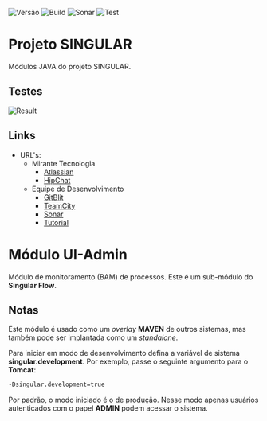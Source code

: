 ![Versão](https://img.shields.io/badge/version-0.3.2--SNAPSHOT-lightgrey.svg) ![Build](https://img.shields.io/badge/build-success-brightgreen.svg) ![Sonar](https://img.shields.io/badge/sonar-error-red.svg) ![Test](https://img.shields.io/badge/test-69%-red.svg)

# Projeto SINGULAR

Módulos JAVA do projeto SINGULAR.

## Testes

![Result](https://chart.googleapis.com/chart?chs=400x250&chd=t:2,18,44,1&cht=p&chl=failure%20%282%29|error%20%2818%29|success%20%2844%29|skipped%20%281%29&chco=FF0000|DEBDDE|DEF3BD|FFC6A5&chtt=Unit%20Tests)

## Links

* URL's:
    * Mirante Tecnologia
        * [Atlassian](https://mirante.atlassian.net/secure/RapidBoard.jspa?rapidView=86&projectKey=MIR)
        * [HipChat](https://miranteteam.hipchat.com)
    * Equipe de Desenvolvimento
        * [GitBlit](http://git.mirante.net.br/summary/MIRANTE%2Fsingular.git)
        * [TeamCity](http://ci.mirante.net.br/project.html?projectId=Mirante&tab=projectOverview)
        * [Sonar](http://sonar.mirante.net.br/dashboard/index/36298)
        * [Tutorial](tutorial.md)

# Módulo UI-Admin

Módulo de monitoramento (BAM) de processos. Este é um sub-módulo do **Singular Flow**.

## Notas

Este módulo é usado como um _overlay_ **MAVEN** de outros sistemas, mas também pode ser implantada como um _standalone_.

Para iniciar em modo de desenvolvimento defina a variável de sistema **singular.development**. Por exemplo, passe o seguinte argumento para o **Tomcat**:

```bash
-Dsingular.development=true
```

Por padrão, o modo iniciado é o de produção. Nesse modo apenas usuários autenticados com o papel **ADMIN** podem acessar o sistema.
